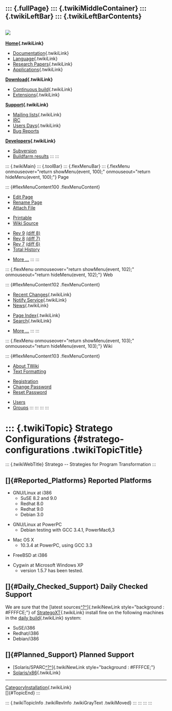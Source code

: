 ::: {.fullPage}
::: {.twikiMiddleContainer}
::: {.twikiLeftBar}
::: {.twikiLeftBarContents}
  ----------------------------------------------------------------------------------
  [![](../pub/Stratego/StrategoLogo/StrategoLogoTextlessWhite-100px.png)](WebHome)
  ----------------------------------------------------------------------------------

**[Home](WebHome){.twikiLink}**

-   [Documentation](StrategoDocumentation){.twikiLink}
-   [Language](StrategoLanguage){.twikiLink}
-   [Research Papers](StrategoPublications){.twikiLink}
-   [Applications](StrategoApplication){.twikiLink}

**[Download](StrategoDownload){.twikiLink}**

-   [Continuous build](ContinuousBuild){.twikiLink}
-   [Extensions](AdditionalPackageDownload){.twikiLink}

**[Support](StrategoSupport){.twikiLink}**

-   [Mailing lists](MailingList){.twikiLink}
-   [IRC](irc://irc.freenode.net/#stratego)
-   [Users Days](StrategoUsersDay){.twikiLink}
-   [Bug Reports](http://yellowgrass.org/project/StrategoXT)

**[Developers](StrategoDev){.twikiLink}**

-   [Subversion](https://svn.strategoxt.org/repos/StrategoXT/strategoxt/trunk)
-   [Buildfarm
    results](http://hydra.nixos.org/jobset/strategoxt/strategoxt-release/all)
:::
:::

::: {.twikiMain}
::: {.toolBar}
::: {.flexMenuBar}
::: {.flexMenu onmouseover="return showMenu(event, 100);" onmouseout="return hideMenu(event, 100);"}
Page

::: {#flexMenuContent100 .flexMenuContent}
-   [Edit
    Page](http://www.program-transformation.org/edit/Stratego/StrategoConfigurations?t=1536825673)
-   [Rename
    Page](http://www.program-transformation.org/rename/Stratego/StrategoConfigurations)
-   [Attach
    File](http://www.program-transformation.org/attach/Stratego/StrategoConfigurations)

<!-- -->

-   [Printable](http://www.program-transformation.org/view/Stratego/StrategoConfigurations?skin=print.pattern)
-   [Wiki
    Source](http://www.program-transformation.org/view/Stratego/StrategoConfigurations?skin=text&raw=on&contenttype=text/plain)

<!-- -->

-   [Rev
    9](http://www.program-transformation.org/view/Stratego/StrategoConfigurations?rev=1.9)
    [(diff 8)](http://www.program-transformation.org/rdiff/Stratego/StrategoConfigurations?rev1=1.9&rev2=1.8)
-   [Rev
    8](http://www.program-transformation.org/view/Stratego/StrategoConfigurations?rev=1.8)
    [(diff 7)](http://www.program-transformation.org/rdiff/Stratego/StrategoConfigurations?rev1=1.8&rev2=1.7)
-   [Rev
    7](http://www.program-transformation.org/view/Stratego/StrategoConfigurations?rev=1.7)
    [(diff 6)](http://www.program-transformation.org/rdiff/Stratego/StrategoConfigurations?rev1=1.7&rev2=1.6)
-   [Total
    History](http://www.program-transformation.org/rdiff/Stratego/StrategoConfigurations)

<!-- -->

-   [More
    \...](http://www.program-transformation.org/oops/Stratego/StrategoConfigurations?template=oopsmore&param1=1.9&param2=1.9)
:::
:::

::: {.flexMenu onmouseover="return showMenu(event, 102);" onmouseout="return hideMenu(event, 102);"}
Web

::: {#flexMenuContent102 .flexMenuContent}
-   [Recent Changes](WebChanges){.twikiLink}
-   [Notify Service](WebNotify){.twikiLink}
-   [News](WebNews){.twikiLink}

<!-- -->

-   [Page Index](WebIndex){.twikiLink}
-   [Search](WebSearch){.twikiLink}

<!-- -->

-   [More
    \...](http://www.program-transformation.org/oops/Stratego/StrategoConfigurations?template=oopsmore&param1=1.9&param2=1.9)
:::
:::

::: {.flexMenu onmouseover="return showMenu(event, 103);" onmouseout="return hideMenu(event, 103);"}
Wiki

::: {#flexMenuContent103 .flexMenuContent}
-   [About
    TWiki](http://www.program-transformation.org/view/TWiki/WebHome)
-   [Text
    Formatting](http://www.program-transformation.org/view/TWiki/TextFormattingRules)

<!-- -->

-   [Registration](http://www.program-transformation.org/view/TWiki/TWikiRegistration)
-   [Change
    Password](http://www.program-transformation.org/view/TWiki/ChangePassword)
-   [Reset
    Password](http://www.program-transformation.org/view/TWiki/ResetPassword)

<!-- -->

-   [Users](http://www.program-transformation.org/view/Main/TWikiUsers)
-   [Groups](http://www.program-transformation.org/view/Main/TWikiGroups)
:::
:::
:::
:::

::: {.twikiTopic}
Stratego Configurations {#stratego-configurations .twikiTopicTitle}
=======================

::: {.twikiWebTitle}
Stratego \-- Strategies for Program Transformation
:::

[]{#Reported_Platforms} Reported Platforms
------------------------------------------

-   GNU/Linux at i386
    -   SuSE 8.2 and 9.0
    -   Redhat 8.0
    -   Redhat 9.0
    -   Debian 3.0

<!-- -->

-   GNU/Linux at PowerPC
    -   Debian testing with GCC 3.4.1, PowerMac6,3

<!-- -->

-   Mac OS X
    -   10.3.4 at PowerPC, using GCC 3.3

<!-- -->

-   FreeBSD at i386

<!-- -->

-   Cygwin at Microsoft Windows XP
    -   version 1.5.7 has been tested.

[]{#Daily_Checked_Support} Daily Checked Support
------------------------------------------------

We are sure that the [latest
sources[^?^](http://www.program-transformation.org/edit/Stratego/LatestSources?topicparent=Stratego.StrategoConfigurations)]{.twikiNewLink
style="background : #FFFFCE;"} of [StrategoXT](StrategoXT){.twikiLink}
install fine on the following machines in the [daily
build](ContinuousBuild){.twikiLink} system:

-   SuSE/i386
-   Redhat/i386
-   Debian/i386

[]{#Planned_Support} Planned Support
------------------------------------

-   [Solaris/SPARC[^?^](http://www.program-transformation.org/edit/Stratego/SolarisSparcSupport?topicparent=Stratego.StrategoConfigurations)]{.twikiNewLink
    style="background : #FFFFCE;"}
-   [Solaris/x86](SolarisIntelSupport){.twikiLink}

------------------------------------------------------------------------

[CategoryInstallation](CategoryInstallation){.twikiLink}\
[]{#TopicEnd}
:::

::: {.twikiTopicInfo .twikiRevInfo .twikiGrayText .twikiMoved}
:::
:::
:::
:::
